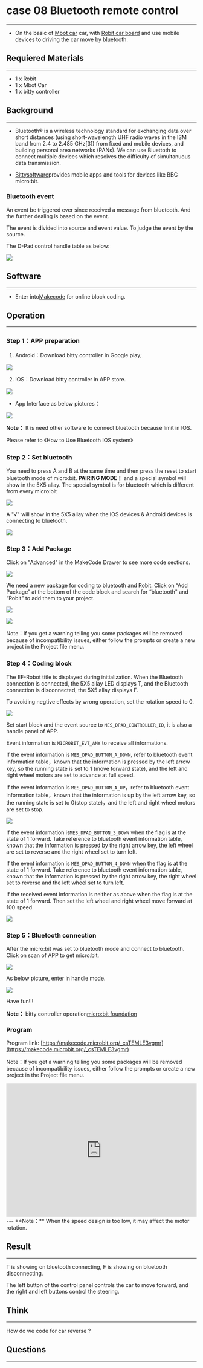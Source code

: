# case 08 Bluetooth remote control 
---
- On the basic of <u>Mbot car</u> car, with <u>Robit car board</u> and use mobile devices to driving the car move by bluetooth.

## Requiered Materials
---

- 1 x Robit
- 1 x Mbot Car 
- 1 x bitty controller

## Background
---
- Bluetooth® is a wireless technology standard for exchanging data over short distances (using short-wavelength UHF radio waves in the ISM band from 2.4 to 2.485 GHz[3]) from fixed and mobile devices, and building personal area networks (PANs). We can use Bluettoth to connect multiple devices which resolves the difficulty of simultanuous data transmission.

- [Bittysoftware](http://www.bittysoftware.com/index.html)provides mobile apps and tools for devices like BBC micro:bit.

### Bluetooth event

An event be triggered ever since received a message from bluetooth. And the further dealing is based on the event.

The event is divided into source and event value. To judge the event by the source.

The D-Pad control handle table as below:

![](./images/hrxqpWo.jpg)

## Software
---
- Enter into[Makecode](https://makecode.microbit.org/#) for online block coding.

## Operation
---
### Step 1：APP preparation

1. Android：Download bitty controller in Google play;

![](./images/G5QfQbn.jpg)

2. IOS：Download bitty controller in APP store.

![](./images/TMzv3zK.png)

-  App Interface as below pictures：

![](./images/ZvHqv7T.png)


**Note：** It is need other software to connect bluetooth because limit in IOS.

Please refer to 《How to Use Bluetooth IOS system》

### Step 2：Set bluetooth

You need to press A and B at the same time and then press the reset to start bluetooth mode of micro:bit. **PAIRING MODE！** and a special symbol will show in the 5X5 allay. The special symbol is for bluetooth which is different from every micro:bit

![](./images/ceES90z.jpg)

A "√" will show in the 5X5 allay when the IOS devices & Android devices is connecting to bluetooth.

![](./images/5luUYc7.jpg)

### Step 3：Add Package

Click on "Advanced" in the MakeCode Drawer to see more code sections.

![](./images/LjMR5IU.png)

We need a new package for coding to bluetooth and Robit. Click on “Add Package” at the bottom of the code block and search for “bluetooth" and “Robit" to add them to your project.

![](./images/ZNxv964.png)

![](./images/1lMfnn4.png)

Note：If you get a warning telling you some packages will be removed because of incompatibility issues, either follow the prompts or create a new project in the Project file menu.

### Step 4：Coding block

The EF-Robot title is displayed during initialization. When the Bluetooth connection is connected, the 5X5 allay LED displays T, and the Bluetooth connection is disconnected, the 5X5 allay displays F.

To avoiding negtive effects by wrong operation, set the rotation speed to 0.

![](./images/ptJPPo7.png)

Set start block and the event source to `MES_DPAD_CONTROLLER_ID`, it is also a handle panel of APP.

Event information is `MICROBIT_EVT_ANY` to receive all informations.

If the event information is `MES_DPAD_BUTTON_A_DOWN`, refer to bluetooth event information table，known that the information is pressed by the left arrow key, so the running state is set to 1 (move forward state), and the left and right wheel motors are set to advance at full speed.

If the event information is `MES_DPAD_BUTTON_A_UP`，refer to bluetooth event information table，known that the information is up by the left arrow key, so the running state is set to 0(stop state)，and the left and right wheel motors are set to stop.

![](./images/u5xSL6S.png)

If the event information is`MES_DPAD_BUTTON_3_DOWN` when the flag is at the state of 1 forward. Take reference to bluetooth event information table, known that the information is pressed by the right arrow key, the left wheel are set to reverse and the right wheel set to turn left.

If the event information is `MES_DPAD_BUTTON_4_DOWN` when the flag is at the state of 1 forward. Take reference to bluetooth event information table, known that the information is pressed by the right arrow key, the right wheel set to reverse and the left wheel set to turn left.

If the received event information is neither as above when the flag is at the state of 1 forward. Then set the left wheel and right wheel move forward at 100 speed.

![](./images/wBJglqA.png)

### Step 5：Bluetooth connection

After the micro:bit was set to bluetooth mode and connect to bluetooth. Click on scan of APP to get micro:bit.

![](./images/rLS50GM.png)

As below picture, enter in handle mode.

![](./images/gHhTTr9.png)

Have fun!!!

**Note：** bitty controller operation[micro:bit foundation](http://www.bittysoftware.com/apps/bitty_controller.html)

### Program

Program link: [https://makecode.microbit.org/_csTEMLE3vgmr](https://makecode.microbit.org/_csTEMLE3vgmr)

Note：If you get a warning telling you some packages will be removed because of incompatibility issues, either follow the prompts or create a new project in the Project file menu.

<div style="position:relative;height:0;padding-bottom:70%;overflow:hidden;"><iframe style="position:absolute;top:0;left:0;width:100%;height:100%;" src="https://makecode.microbit.org/#pub:_csTEMLE3vgmr" frameborder="0" sandbox="allow-popups allow-forms allow-scripts allow-same-origin"></iframe></div>  
---
**Note：** When the speed design is too low, it may affect the motor rotation.

## Result
---
T is showing on bluetooth connecting, F is showing on bluetooth disconnecting.

The left button of the control panel controls the car to move forward, and the right and left buttons control the steering.

## Think 
---
How do we code for car reverse ?

## Questions
---




